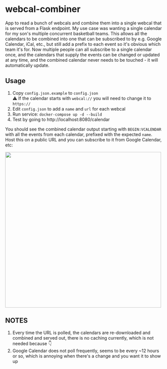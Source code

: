 # webcal-combiner

App to read a bunch of webcals and combine them into a single webcal that is served from a Flask endpoint. My use case was wanting a single calendar for my son's multiple concurrent basketball teams. This allows all the calendars to be combined into one that can be subscribed to by e.g. Google Calendar, iCal, etc., but still add a prefix to each event so it's obvious which team it's for. Now multiple people can all subscribe to a single calendar once, and the calendars that supply the events can be changed or updated at any time, and the combined calendar never needs to be touched - it will automatically update.

## Usage

1. Copy `config.json.example` to `config.json`  
:warning: If the calendar starts with `webcal://` you will need to change it to `https://`
1. Edit `config.json` to add a `name` and `url` for each webcal
1. Run service: `docker-compose up -d --build`
1. Test by going to http://localhost:8080/calendar

You should see the combined calendar output starting with `BEGIN:VCALENDAR` with all the events from each calendar, prefixed with the expected `name`. Host this on a public URL and you can subscribe to it from Google Calendar, etc:

<img src="https://user-images.githubusercontent.com/1694586/233532371-a316e691-634b-4850-9a91-3b6f14b03ef6.png" width="500">

## NOTES

1. Every time the URL is polled, the calendars are re-downloaded and combined and served out, there is no caching currently, which is not needed because 👇
1. Google Calendar does not poll frequently, seems to be every ~12 hours or so, which is annoying when there's a change and you want it to show up
